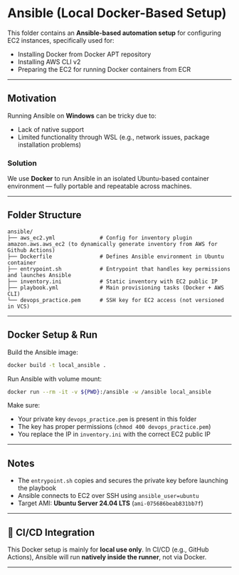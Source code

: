 # Ansible (Local Docker-Based Setup)

This folder contains an **Ansible-based automation setup** for configuring EC2 instances, specifically used for:

- Installing Docker from Docker APT repository
- Installing AWS CLI v2
- Preparing the EC2 for running Docker containers from ECR

---

## Motivation

Running Ansible on **Windows** can be tricky due to:

- Lack of native support
- Limited functionality through WSL (e.g., network issues, package installation problems)

### Solution

We use **Docker** to run Ansible in an isolated Ubuntu-based container environment — fully portable and repeatable across machines.

---

## Folder Structure

```
ansible/
├── aws_ec2.yml              # Сonfig for inventory plugin amazon.aws.aws_ec2 (to dynamically generate inventory from AWS for Github Actions)
├── Dockerfile               # Defines Ansible environment in Ubuntu container
├── entrypoint.sh            # Entrypoint that handles key permissions and launches Ansible
├── inventory.ini            # Static inventory with EC2 public IP
├── playbook.yml             # Main provisioning tasks (Docker + AWS CLI)
└── devops_practice.pem      # SSH key for EC2 access (not versioned in VCS)

```

---

## Docker Setup & Run

Build the Ansible image:

```bash
docker build -t local_ansible .
```

Run Ansible with volume mount:

```bash
docker run --rm -it -v ${PWD}:/ansible -w /ansible local_ansible
```

Make sure:

- Your private key `devops_practice.pem` is present in this folder
- The key has proper permissions (`chmod 400 devops_practice.pem`)
- You replace the IP in `inventory.ini` with the correct EC2 public IP

---

## Notes

- The `entrypoint.sh` copies and secures the private key before launching the playbook
- Ansible connects to EC2 over SSH using `ansible_user=ubuntu`
- Target AMI: **Ubuntu Server 24.04 LTS** (`ami-075686beab831bb7f`)

---

## 🚀 CI/CD Integration

This Docker setup is mainly for **local use only**.
In CI/CD (e.g., GitHub Actions), Ansible will run **natively inside the runner**, not via Docker.

---

```

```
